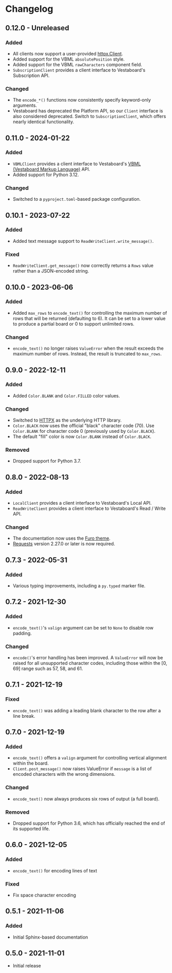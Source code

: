 # Changelog

## 0.12.0 - Unreleased
### Added
- All clients now support a user-provided [httpx.Client](https://www.python-httpx.org/api/#client).
- Added support for the VBML `absolutePosition` style.
- Added support for the VBML `rawCharacters` component field.
- `SubscriptionClient` provides a client interface to Vestaboard's Subscription API.

### Changed
- The `encode_*()` functions now consistently specify keyword-only arguments.
- Vestaboard has deprecated the Platform API, so our `Client` interface is also
  considered deprecated. Switch to `SubscriptionClient`, which offers nearly
  identical functionality.

## 0.11.0 - 2024-01-22
### Added
- `VBMLClient` provides a client interface to Vestaboard's [VBML (Vestaboard
  Markup Language)](https://docs.vestaboard.com/docs/vbml) API.
- Added support for Python 3.12.

### Changed
- Switched to a `pyproject.toml`-based package configuration.

## 0.10.1 - 2023-07-22
### Added
- Added text message support to `ReadWriteClient.write_message()`.

### Fixed
- `ReadWriteClient.get_message()` now correctly returns a `Rows` value rather
  than a JSON-encoded string.

## 0.10.0 - 2023-06-06
### Added
- Added `max_rows` to `encode_text()` for controlling the maximum number of rows
  that will be returned (defaulting to 6). It can be set to a lower value to
  produce a partial board or 0 to support unlimited rows.

### Changed
- `encode_text()` no longer raises `ValueError` when the result exceeds the
  maximum number of rows. Instead, the result is truncated to `max_rows`.

## 0.9.0 - 2022-12-11
### Added
- Added `Color.BLANK` and `Color.FILLED` color values.

### Changed
- Switched to [HTTPX](https://www.python-httpx.org/) as the underlying HTTP library.
- `Color.BLACK` now uses the official "black" character code (70). Use `Color.BLANK`
  for character code 0 (previously used by `Color.BLACK`).
- The default "fill" color is now `Color.BLANK` instead of `Color.BLACK`.

### Removed
- Dropped support for Python 3.7.

## 0.8.0 - 2022-08-13
### Added
- `LocalClient` provides a client interface to Vestaboard's Local API.
- `ReadWriteClient` provides a client interface to Vestaboard's Read / Write API.

### Changed
- The documentation now uses the [Furo theme](https://github.com/pradyunsg/furo).
- [Requests](https://requests.readthedocs.io/) version 2.27.0 or later is now required.

## 0.7.3 - 2022-05-31
### Added
- Various typing improvements, including a `py.typed` marker file.

## 0.7.2 - 2021-12-30
### Added
- `encode_text()`'s `valign` argument can be set to `None` to disable row
  padding.

### Changed
- `encode()`'s error handling has been improved. A `ValueError` will now
  be raised for all unsupported character codes, including those within the
  [0, 69] range such as 57, 58, and 61.

## 0.7.1 - 2021-12-19
### Fixed
- `encode_text()` was adding a leading blank character to the row after a line
  break.

## 0.7.0 - 2021-12-19
### Added
- `encode_text()` offers a `valign` argument for controlling vertical alignment
  within the board.
- `Client.post_message()` now raises ValueError if `message` is a list of
  encoded characters with the wrong dimensions. 

### Changed
- `encode_text()` now always produces six rows of output (a full board).

### Removed
- Dropped support for Python 3.6, which has officially reached the end of its
  supported life.

## 0.6.0 - 2021-12-05
### Added
- `encode_text()` for encoding lines of text

### Fixed
- Fix space character encoding

## 0.5.1 - 2021-11-06
### Added
- Initial Sphinx-based documentation

## 0.5.0 - 2021-11-01
- Initial release
